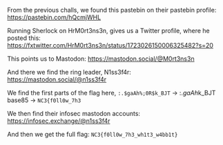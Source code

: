 From the previous challs, we found this pastebin on their pastebin profile: https://pastebin.com/hQcmjWHL

Running Sherlock on HrM0rt3ns3n, gives us a Twitter profile, where he posted this: https://fxtwitter.com/HrM0rt3ns3n/status/1723026150006325482?s=20

This points us to Mastodon: https://mastodon.social/@M0rt3ns3n

And there we find the ring leader, N1ss3f4r: https://mastodon.social/@n1ss3f4r

We find the first parts of the flag here, `:.$gaAh%;0R$k_BJT` -> :.$gaAh%;0R$k_BJT base85 -> `NC3{f0ll0w_7h3`

We then find their infosec mastodon accounts: https://infosec.exchange/@n1ss3f4r

And then we get the full flag: `NC3{f0ll0w_7h3_wh1t3_w4bb1t}`